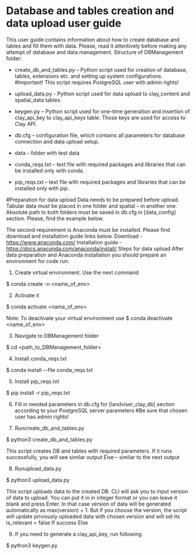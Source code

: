 #         Database and tables creation and data upload user guide

This user guide contains information about how to create database and tables and fill them with data.
Please, read it attentively before making any attempt of database and data management.
Structure of DBManagement folder:
- create_db_and_tables.py – Python script used for creation of database, tables, extensions etc. and setting up system configurations.
#Important!
This script requires PostgreSQL user with admin rights!

- upload_data.py - Python script used for data upload to clay_content and spatial_data tables.
- keygen.py – Python script used for one-time generation and insertion of clay_api_key to clay_api_keys table. 
  Those keys are used for access to Clay API.
- db.cfg – configuration file, which contains all parameters for database connection and data upload setup.
- data – folder with test data
- conda_reqs.txt – text file with required packages and libraries that can be
  installed only with conda.
- pip_reqs.txt – text file with required packages and libraries that can be
  installed only with pip.

#Preparation for data upload
Data needs to be prepared before upload. Tabular data must be placed in one folder and spatial – in another one. Absolute path to both folders must be saved in db.cfg in [data_config] section. Please, find the example below.
 
The second requirement is Anaconda must be installed.
Please find download and installation guide links below. Download - https://www.anaconda.com/
Installation guide - https://docs.anaconda.com/anaconda/install/
Steps for data upload
After data preparation and Anaconda installation you should prepare an environment for code run.
1. Create virtual environment. Use the next command

$ conda create -n <name_of_env>

2. Activate it

$ conda activate <name_of_env>

Note:
To deactivate your virtual environment use $ conda deactivate <name_of_env>

3. Navigate to DBManagement folder

$ cd <path_to_DBManagement_folder>

4. Install conda_reqs.txt

$ conda install --file conda_reqs.txt

5. Install pip_reqs.txt

$ pip install -r pip_reqs.txt

6. Fill in needed parameters in db.cfg for [landviser_clay_db] section according to your PostgreSQL server parameters
#Be sure that chosen user has admin rights!

7. Runcreate_db_and_tables.py

$ python3 create_db_and_tables.py

This script creates DB and tables with required parameters. If it runs successfully, you will see similar output
  Else – similar to the next output

8. Runupload_data.py

$ python3 upload_data.py

This script uploads data to the created DB.
CLI will ask you to input version of data to upload. You can put it in in integer format or you can leave it blank and press Enter. In that case version of data will be generated automatically as max(version) + 1. But if you choose the version, the script will update priviously uploaded data with chosen version and will set its is_relevant = false
If success
Else

9. If you need to generate a clay_api_key, run following

$ python3 keygen.py
   
